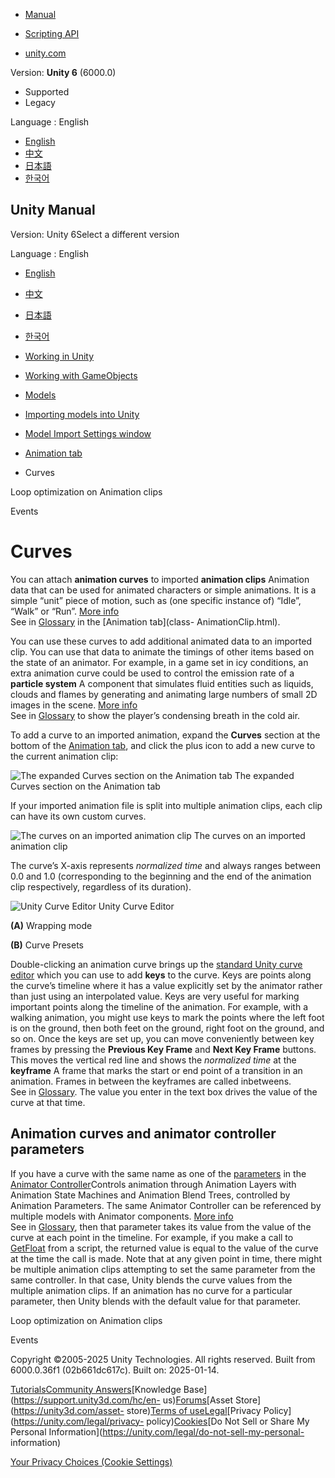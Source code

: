 [](https://docs.unity3d.com)

  * [Manual](../Manual/index.html)
  * [Scripting API](../ScriptReference/index.html)

  * [unity.com](https://unity.com/)

Version: **Unity 6** (6000.0)

  * Supported
  * Legacy

Language : English

  * [English](/Manual/AnimationCurvesOnImportedClips.html)
  * [中文](/cn/current/Manual/AnimationCurvesOnImportedClips.html)
  * [日本語](/ja/current/Manual/AnimationCurvesOnImportedClips.html)
  * [한국어](/kr/current/Manual/AnimationCurvesOnImportedClips.html)

[](https://docs.unity3d.com)

## Unity Manual

Version: Unity 6Select a different version

Language : English

  * [English](/Manual/AnimationCurvesOnImportedClips.html)
  * [中文](/cn/current/Manual/AnimationCurvesOnImportedClips.html)
  * [日本語](/ja/current/Manual/AnimationCurvesOnImportedClips.html)
  * [한국어](/kr/current/Manual/AnimationCurvesOnImportedClips.html)

  * [Working in Unity](working-in-unity.html)
  * [Working with GameObjects](working-with-gameobjects.html)
  * [Models](models.html)
  * [Importing models into Unity](models-importing.html)
  * [Model Import Settings window](class-FBXImporter.html)
  * [Animation tab](class-AnimationClip.html)
  * Curves

[](LoopingAnimationClips.html)

Loop optimization on Animation clips

[](AnimationEventsOnImportedClips.html)

Events

# Curves

You can attach **animation curves** to imported **animation clips** Animation
data that can be used for animated characters or simple animations. It is a
simple “unit” piece of motion, such as (one specific instance of) “Idle”,
“Walk” or “Run”. [More info](class-AnimationClip.html)  
See in [Glossary](Glossary.html#AnimationClip) in the [Animation tab](class-
AnimationClip.html).

You can use these curves to add additional animated data to an imported clip.
You can use that data to animate the timings of other items based on the state
of an animator. For example, in a game set in icy conditions, an extra
animation curve could be used to control the emission rate of a **particle
system** A component that simulates fluid entities such as liquids, clouds and
flames by generating and animating large numbers of small 2D images in the
scene. [More info](class-ParticleSystem.html)  
See in [Glossary](Glossary.html#particlesystem) to show the player’s
condensing breath in the cold air.

To add a curve to an imported animation, expand the **Curves** section at the
bottom of the [Animation tab](class-AnimationClip.html), and click the plus
icon to add a new curve to the current animation clip:

![The expanded Curves section on the Animation
tab](../uploads/Main/classAnimationClip-Curves.png) The expanded Curves
section on the Animation tab

If your imported animation file is split into multiple animation clips, each
clip can have its own custom curves.

![The curves on an imported animation clip](../uploads/Main/MecanimCurves.png)
The curves on an imported animation clip

The curve’s X-axis represents _normalized time_ and always ranges between 0.0
and 1.0 (corresponding to the beginning and the end of the animation clip
respectively, regardless of its duration).

![Unity Curve Editor](../uploads/Main/CurveEditorPopupDescr.png) Unity Curve
Editor

**(A)** Wrapping mode

**(B)** Curve Presets

Double-clicking an animation curve brings up the [standard Unity curve
editor](EditingCurves.html) which you can use to add **keys** to the curve.
Keys are points along the curve’s timeline where it has a value explicitly set
by the animator rather than just using an interpolated value. Keys are very
useful for marking important points along the timeline of the animation. For
example, with a walking animation, you might use keys to mark the points where
the left foot is on the ground, then both feet on the ground, right foot on
the ground, and so on. Once the keys are set up, you can move conveniently
between key frames by pressing the **Previous Key Frame** and **Next Key
Frame** buttons. This moves the vertical red line and shows the _normalized
time_ at the **keyframe** A frame that marks the start or end point of a
transition in an animation. Frames in between the keyframes are called
inbetweens.  
See in [Glossary](Glossary.html#keyframe). The value you enter in the text box
drives the value of the curve at that time.

## Animation curves and animator controller parameters

If you have a curve with the same name as one of the
[parameters](AnimationParameters.html) in the [Animator
Controller](Animator.html)Controls animation through Animation Layers with
Animation State Machines and Animation Blend Trees, controlled by Animation
Parameters. The same Animator Controller can be referenced by multiple models
with Animator components. [More info](class-AnimatorController.html)  
See in [Glossary](Glossary.html#AnimatorController), then that parameter takes
its value from the value of the curve at each point in the timeline. For
example, if you make a call to
[GetFloat](../ScriptReference/Animator.GetFloat.html) from a script, the
returned value is equal to the value of the curve at the time the call is
made. Note that at any given point in time, there might be multiple animation
clips attempting to set the same parameter from the same controller. In that
case, Unity blends the curve values from the multiple animation clips. If an
animation has no curve for a particular parameter, then Unity blends with the
default value for that parameter.

[](LoopingAnimationClips.html)

Loop optimization on Animation clips

[](AnimationEventsOnImportedClips.html)

Events

Copyright ©2005-2025 Unity Technologies. All rights reserved. Built from
6000.0.36f1 (02b661dc617c). Built on: 2025-01-14.

[Tutorials](https://learn.unity.com/)[Community
Answers](https://answers.unity3d.com)[Knowledge
Base](https://support.unity3d.com/hc/en-
us)[Forums](https://forum.unity3d.com)[Asset Store](https://unity3d.com/asset-
store)[Terms of
use](https://docs.unity3d.com/Manual/TermsOfUse.html)[Legal](https://unity.com/legal)[Privacy
Policy](https://unity.com/legal/privacy-
policy)[Cookies](https://unity.com/legal/cookie-policy)[Do Not Sell or Share
My Personal Information](https://unity.com/legal/do-not-sell-my-personal-
information)

[Your Privacy Choices (Cookie Settings)](javascript:void\(0\);)

